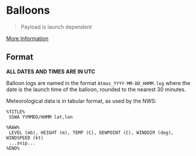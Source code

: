 # Balloons
> Payload is launch dependent

[More Information](https://sswa.tv/projects/balloon/)
## Format
**ALL DATES AND TIMES ARE IN UTC**

Balloon logs are named in the format `Atmos_YYYY-MM-DD_HHMM.log` where the date is the launch time of the balloon, rounded to the nearest 30 minutes.

Meteorological data is in tabular format, as used by the NWS:
```
%TITLE%
 SSWA YYMMDD/HHMM lat,lon

%RAW%
 LEVEL (mb), HEIGHT (m), TEMP (C), DEWPOINT (C), WINDDIR (deg), WINDSPEED (kt)
 ...snip...
%END%
```